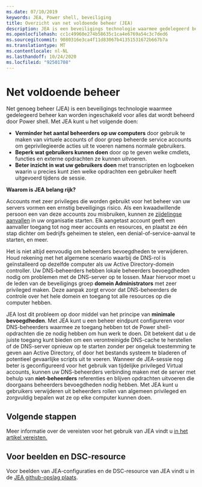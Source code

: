 ```yaml
---
ms.date: 07/10/2019
keywords: JEA, Power shell, beveiliging
title: Overzicht van net voldoende beheer (JEA)
description: JEA is een beveiligings technologie waarmee gedelegeerd beheer kan worden ingeschakeld voor alles dat wordt beheerd door Power shell.
ms.openlocfilehash: cc1c49960e274b58635c1ca4e6769a54c3c7ded6
ms.sourcegitcommit: 9080316e3ca4f11d83067b41351531672b667b7a
ms.translationtype: MT
ms.contentlocale: nl-NL
ms.lasthandoff: 10/24/2020
ms.locfileid: "92501708"
---
```

# <a name="just-enough-administration"></a>Net voldoende beheer

Net genoeg beheer (JEA) is een beveiligings technologie waarmee gedelegeerd beheer kan worden ingeschakeld voor alles dat wordt beheerd door Power shell. Met JEA kunt u het volgende doen:

- **Verminder het aantal beheerders op uw computers** door gebruik te maken van virtuele accounts of door groep beheerde service accounts om geprivilegieerde acties uit te voeren namens normale gebruikers.
- **Beperk wat gebruikers kunnen doen** door op te geven welke cmdlets, functies en externe opdrachten ze kunnen uitvoeren.
- **Beter inzicht in wat uw gebruikers doen** met transcripten en logboeken waarin u precies kunt zien welke opdrachten een gebruiker heeft uitgevoerd tijdens de sessie.

**Waarom is JEA belang rijk?**

Accounts met zeer privileges die worden gebruikt voor het beheer van uw servers vormen een ernstig beveiligings risico. Als een kwaadwillende persoon een van deze accounts zou misbruiken, kunnen ze [zijdelingse aanvallen](https://aka.ms/pth) in uw organisatie starten. Elk aangetast account geeft een aanvaller toegang tot nog meer accounts en resources, en plaatst ze één stap dichter om bedrijfs geheimen te stelen, een denial-of-service-aanval te starten, en meer.

Het is niet altijd eenvoudig om beheerders bevoegdheden te verwijderen. Houd rekening met het algemene scenario waarbij de DNS-rol is geïnstalleerd op dezelfde computer als uw Active Directory-domein controller. Uw DNS-beheerders hebben lokale beheerders bevoegdheden nodig om problemen met de DNS-server op te lossen. Maar hiervoor moet u de leden van de beveiligings groep **domein Administrators** met zeer privileged maken. Deze aanpak zorgt ervoor dat DNS-beheerders de controle over het hele domein en toegang tot alle resources op die computer hebben.

JEA lost dit probleem op door middel van het principe van **minimale bevoegdheden**. Met JEA kunt u een beheer eindpunt configureren voor DNS-beheerders waarmee ze toegang hebben tot de Power shell-opdrachten die ze nodig hebben om hun werk te doen. Dit betekent dat u de juiste toegang kunt bieden om een verontreinigde DNS-cache te herstellen of de DNS-server opnieuw op te starten zonder per ongeluk toestemming te geven aan Active Directory, of door het bestands systeem te bladeren of potentieel gevaarlijke scripts uit te voeren. Wanneer de JEA-sessie nog beter is geconfigureerd voor het gebruik van tijdelijke privileged Virtual accounts, kunnen uw DNS-beheerders verbinding maken met de server met behulp van **niet-beheerders** referenties en blijven opdrachten uitvoeren die doorgaans beheerders bevoegdheden nodig hebben. Met JEA kunt u gebruikers verwijderen uit beheerders rollen van algemeen privileged en zorgvuldig bepalen wat ze op elke computer kunnen doen.

## <a name="next-steps"></a>Volgende stappen

Meer informatie over de vereisten voor het gebruik van JEA vindt u [in het artikel vereisten.](prerequisites.md)

## <a name="samples-and-dsc-resource"></a>Voor beelden en DSC-resource

Voor beelden van JEA-configuraties en de DSC-resource van JEA vindt u in de [JEA github-opslag plaats](https://github.com/PowerShell/JEA).
